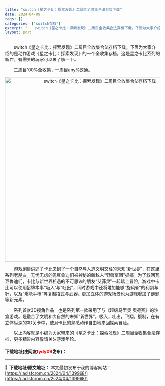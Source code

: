 ```yaml
---
title: "switch《星之卡比：探索发现》二周目全收集合法存档下载"
date: 2024-04-09
tags: []
categories: ["switch存档"]
excerpt: "　　switch《星之卡比：探索发现》二周目全收集合法存档下载，下面为大家介绍的是动作游戏《星之卡比：探索发现》的一个全收集存档，这是星之卡比系列的新作，有需要的玩家可以来了解一下。 　　二周目100%全收集，一周目any%速通。 　　游戏剧情讲述了卡比来到了一个自然与人造文明交融的未知&amp;ldquo&hellip;"
layout: post
---
```


 <p>　　switch《星之卡比：探索发现》二周目全收集合法存档下载，下面为大家介绍的是动作游戏《星之卡比：探索发现》的一个全收集存档，这是星之卡比系列的新作，有需要的玩家可以来了解一下。</p> <p>　　二周目100%全收集，一周目any%速通。</p> <p align="center"><img align="" border="0" src="https://lad.sfcrom.cn/wp-content/uploads/2024/04/20240409_6614f289469fa.webp" width="600" alt="switch《星之卡比：探索发现》二周目全收集合法存档下载" /></p> <p>　　游戏剧情讲述了卡比来到了一个自然与人造文明交融的未知&ldquo;新世界&rdquo;，在这里系列老朋友，无忧无虑的瓦豆鲁迪们被神秘的新敌人&ldquo;野兽军团&rdquo;抓捕。为了救回瓦豆鲁迪们，卡比与新世界相遇的不可思议的朋友&ldquo;艾菲灵&rdquo;一起踏上冒险。游戏中卡比可以使用招牌本事&ldquo;吸入&rdquo;与&ldquo;吐出&rdquo;，同时游戏中还将增加能够&ldquo;旋风斩&rdquo;的利剑与针，以及&ldquo;爆能手枪&rdquo;等复制招式与武器。更加立体的游戏场景也为游戏增加了谜题等新元素。</p> <p>　　系列首款3D视角作品，也是系列第一款采用了与《超级马里奥 奥德赛》的沙盒游戏。是融合了文明和大自然的未知&ldquo;新世界&rdquo;。吸入，吐出，飞翔，複制，在有立体纵深的3D关卡中，使用卡比的熟悉动作自由地来回探索冒险。</p> <p>　　以上内容就是小编为大家带来的《星之卡比：探索发现》二周目全收集合法存档，更多精彩内容敬请关注游戏年轮。</p> <p><h4>下载地址(由网友<font color="red">fydy09</font>发布)：</h4></p> 

---
📖 **下载地址/原文地址：** 本文最初发布于我的博客网站：[https://lad.sfcrom.cn/2024/04/139968/](https://lad.sfcrom.cn/2024/04/139968/)
